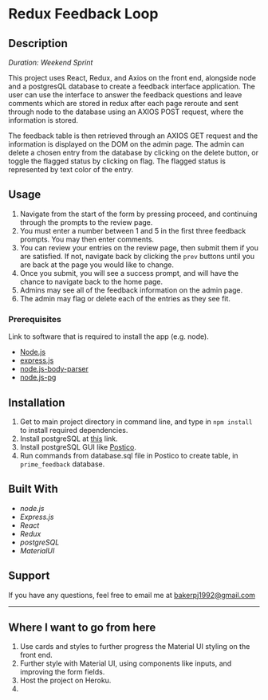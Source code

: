 # Redux Feedback Loop
## Description
_Duration: Weekend Sprint_

This project uses React, Redux, and Axios on the front end, alongside node and a postgresQL database to create a feedback interface application. The user can use the interface to answer the feedback questions and leave comments which are stored in redux after each page reroute and sent through node to the database using an AXIOS POST request, where the information is stored.

The feedback table is then retrieved through an AXIOS GET request and the information is displayed on the DOM on the admin page. The admin can delete a chosen entry from the database by clicking on the delete button, or toggle the flagged status by clicking on flag. The flagged status is represented by text color of the entry.

## Usage

1. Navigate from the start of the form by pressing proceed, and continuing through the prompts to the review page. 
2. You must enter a number between 1 and 5 in the first three feedback prompts. You may then enter comments.
3. You can review your entries on the review page, then submit them if you are satisfied. If not, navigate back by clicking the ```prev``` buttons until you are back at the page you would like to change.
4. Once you submit, you will see a success prompt, and will have the chance to navigate back to the home page.
5.  Admins may see all of the feedback information on the admin page. 
6. The admin may flag or delete each of the entries as they see fit.

### Prerequisites

Link to software that is required to install the app (e.g. node).

- [Node.js](https://nodejs.org/en/)
- [express.js](https://expressjs.com/)
- [node.js-body-parser](https://github.com/expressjs/body-parser)
- [node.js-pg](https://www.npmjs.com/package/pg)

## Installation

1. Get to main project directory in command line, and type in `npm install` to install required dependencies.
2. Install postgreSQL at [this](https://www.postgresql.org/download/) link.
3. Install postgreSQL GUI like [Postico](https://eggerapps.at/postico/).
4. Run commands from database.sql file in Postico to create table, in `prime_feedback` database.


## Built With
- _node.js_
- _Express.js_
- _React_ 
- _Redux_
- _postgreSQL_
- _MaterialUI_

## Support

If you have any questions, feel free to email me at bakerpj1992@gmail.com

---

## Where I want to go from here

1. Use cards and styles to further progress the Material UI styling on the front end.
2. Further style with Material UI, using components like inputs, and improving the form fields.
3. Host the project on Heroku.
4. 